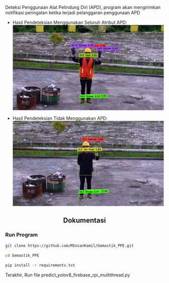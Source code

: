 Deteksi Penggunaan Alat Pelindung Diri (APD), program akan mengirimkan notifikasi peringatan ketika terjadi pelanggaran penggunaan APD

- Hasil Pendeteksian Menggunakan Seluruh Atribut APD:
![Alt text](images/image25.jpg)

- Hasil Pendeteksian Tidak Menggunakan APD:
![Alt text](images/image16.jpg)

## <div align="center">Dokumentasi</div>

### Run Program

```bash
git clone https://github.com/MInsanKamil/Gemastik_PPE.git
```

```bash
cd Gemastik_PPE
```

```bash
pip install -r requirements.txt
```

Terakhir, Run file predict_yolov8_firebase_rpi_multithread.py
